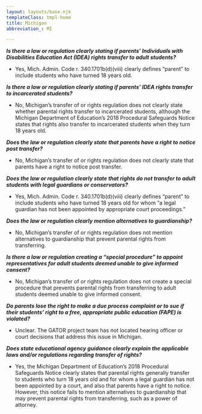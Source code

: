 ```yaml
---
layout: layouts/base.njk
templateClass: tmpl-home
title: Michigan
abbreviation_: MI

---
```

**_Is there a law or regulation clearly stating if parents’ Individuals with Disabilities Education Act (IDEA) rights transfer to adult students?_**	

* Yes, Mich. Admin. Code r. 340.1701b(d)(viii) clearly defines “parent” to include students who have turned 18 years old.

**_Is there a law or regulation clearly stating if parents’ IDEA rights transfer to incarcerated students?_**	

* No, Michigan’s transfer of or rights regulation does not clearly state whether parental rights transfer to incarcerated students, although the Michigan Department of Education’s 2018 Procedural Safeguards Notice states that rights also transfer to incarcerated students when they turn 18 years old. 

**_Does the law or regulation clearly state that parents have a right to notice post transfer?_**	

* No, Michigan’s transfer of or rights regulation does not clearly state that parents have a right to notice post transfer.

**_Does the law or regulation clearly state that rights do not transfer to adult students with legal guardians or conservators?_**	

* Yes, Mich. Admin. Code r. 340.1701b(d)(viii) clearly defines “parent” to include students who have turned 18 years old for whom “a legal guardian has not been appointed by appropriate court proceedings.”

**_Does the law or regulation clearly mention alternatives to guardianship?_**	

* No, Michigan’s transfer of or rights regulation does not mention alternatives to guardianship that prevent parental rights from transferring.

**_Is there a law or regulation creating a “special procedure” to appoint representatives for adult students deemed unable to give informed consent?_** 	

* No, Michigan’s transfer of or rights regulation does not create a special procedure that prevents parental rights from transferring to adult students deemed unable to give informed consent.

**_Do parents lose the right to make a due process complaint or to sue if their students’ right to a free, appropriate public education (FAPE) is violated?_**	

* Unclear. The GATOR project team has not located hearing officer or court decisions that address this issue in Michigan.

**_Does state educational agency guidance clearly explain the applicable laws and/or regulations regarding transfer of rights?_**	

* Yes, the Michigan Department of Education’s 2018 Procedural Safeguards Notice clearly states that parental rights generally transfer to students who turn 18 years old and for whom a legal guardian has not been appointed by a court, and also that parents have a right to notice. However, this notice fails to mention alternatives to guardianship that may prevent parental rights from transferring, such as a power of attorney.